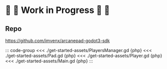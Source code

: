 # 🚧 👷 Work in Progress 👷 🚧
##

<YoutubeEmbed video-id="-Qz9MFCGoYE" />

## Repo

https://github.com/imvenx/arcanepad-godot3-sdk

::: code-group
<<< ./get-started-assets/PlayersManager.gd {php}
<<< ./get-started-assets/Pad.gd {php}
<<< ./get-started-assets/Player.gd {php}
<<< ./get-started-assets/Main.gd {php}
:::

